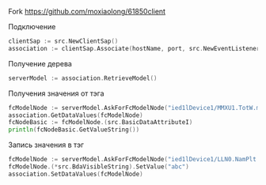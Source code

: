 Fork https://github.com/moxiaolong/61850client

Подключение
```go
clientSap := src.NewClientSap()
association := clientSap.Associate(hostName, port, src.NewEventListener())
```
Получение дерева
```go
serverModel := association.RetrieveModel()
```
Получения значения от тэга
```go
fcModelNode := serverModel.AskForFcModelNode("ied1lDevice1/MMXU1.TotW.mag.f", "MX")
association.GetDataValues(fcModelNode)
fcNodeBasic := fcModelNode.(src.BasicDataAttributeI)
println(fcNodeBasic.GetValueString())
```
Запись значения в тэг
```go
fcModelNode := serverModel.AskForFcModelNode("ied1lDevice1/LLN0.NamPlt.vendor", "DC")
fcModelNode.(*src.BdaVisibleString).SetValue("abc")
association.SetDataValues(fcModelNode)
```

	